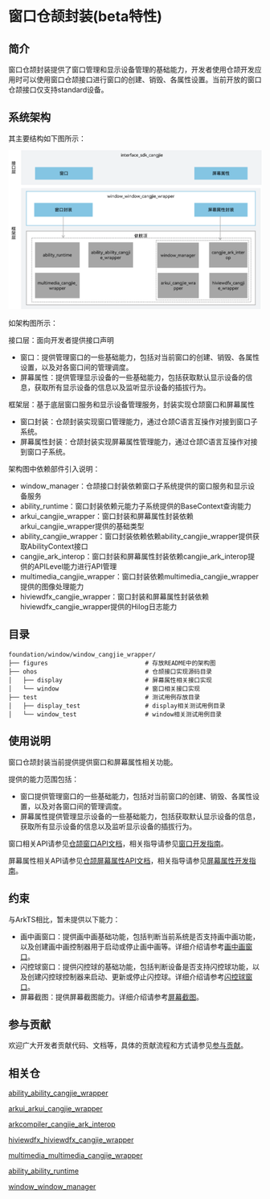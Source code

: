 # 窗口仓颉封装(beta特性)<a name="ZH-CN_TOPIC_0000001076213364"></a>

## 简介<a name="section15701932113019"></a>

窗口仓颉封装提供了窗口管理和显示设备管理的基础能力，开发者使用仓颉开发应用时可以使用窗口仓颉接口进行窗口的创建、销毁、各属性设置。当前开放的窗口仓颉接口仅支持standard设备。

## 系统架构

其主要结构如下图所示：

![仓颉window封装层](./figures/window_window_cangjie_wrapper.png)

如架构图所示：

接口层：面向开发者提供接口声明
- 窗口：提供管理窗口的一些基础能力，包括对当前窗口的创建、销毁、各属性设置，以及对各窗口间的管理调度。
- 屏幕属性：提供管理显示设备的一些基础能力，包括获取默认显示设备的信息，获取所有显示设备的信息以及监听显示设备的插拔行为。

框架层：基于底层窗口服务和显示设备管理服务，封装实现仓颉窗口和屏幕属性
- 窗口封装：仓颉封装实现窗口管理能力，通过仓颉C语言互操作对接到窗口子系统。
- 屏幕属性封装：仓颉封装实现屏幕属性管理能力，通过仓颉C语言互操作对接到窗口子系统。

架构图中依赖部件引入说明：

- window_manager：仓颉接口封装依赖窗口子系统提供的窗口服务和显示设备服务
- ability_runtime：窗口封装依赖元能力子系统提供的BaseContext查询能力
- arkui_cangjie_wrapper：窗口封装和屏幕属性封装依赖arkui_cangjie_wrapper提供的基础类型
- ability_cangjie_wrapper：窗口封装依赖依赖ability_cangjie_wrapper提供获取AbilityContext接口
- cangjie_ark_interop：窗口封装和屏幕属性封装依赖cangjie_ark_interop提供的APILevel能力进行API管理
- multimedia_cangjie_wrapper：窗口封装依赖multimedia_cangjie_wrapper提供的图像处理能力
- hiviewdfx_cangjie_wrapper：窗口封装和屏幕属性封装依赖hiviewdfx_cangjie_wrapper提供的Hilog日志能力

## 目录<a name="section1791423143211"></a>
```
foundation/window/window_cangjie_wrapper/
├── figures                           # 存放README中的架构图
├── ohos                              # 仓颉接口实现源码目录
│   ├── display                       # 屏幕属性相关接口实现
│   └── window                        # 窗口相关接口实现
├── test                              # 测试用例存放目录
│   ├── display_test                  # display相关测试用例目录
│   └── window_test                   # window相关测试用例目录
```

## 使用说明<a name="section171384529150"></a>

窗口仓颉封装当前提供提供窗口和屏幕属性相关功能。

提供的能力范围包括：
- 窗口提供管理窗口的一些基础能力，包括对当前窗口的创建、销毁、各属性设置，以及对各窗口间的管理调度。
- 屏幕属性提供管理显示设备的一些基础能力，包括获取默认显示设备的信息，获取所有显示设备的信息以及监听显示设备的插拔行为。

窗口相关API请参见[仓颉窗口API文档](https://gitcode.com/openharmony-sig/arkcompiler_cangjie_ark_interop/blob/master/doc/API_Reference/source_zh_cn/arkui-cj/cj-apis-window.md)，相关指导请参见[窗口开发指南](https://gitcode.com/openharmony-sig/arkcompiler_cangjie_ark_interop/blob/master/doc/Dev_Guide/source_zh_cn/windowmanager/application-window-stage.md)。

屏幕属性相关API请参见[仓颉屏幕属性API文档](https://gitcode.com/openharmony-sig/arkcompiler_cangjie_ark_interop/blob/master/doc/API_Reference/source_zh_cn/arkui-cj/cj-apis-display.md)，相关指导请参见[屏幕属性开发指南](https://gitcode.com/openharmony-sig/arkcompiler_cangjie_ark_interop/blob/master/doc/Dev_Guide/source_zh_cn/displaymanager/screenProperty-guideline.md)。

## 约束

与ArkTS相比，暂未提供以下能力：
- 画中画窗口：提供画中画基础功能，包括判断当前系统是否支持画中画功能，以及创建画中画控制器用于启动或停止画中画等。详细介绍请参考[画中画窗口](https://gitcode.com/openharmony/docs/blob/master/zh-cn/application-dev/reference/apis-arkui/js-apis-pipWindow.md)。
- 闪控球窗口：提供闪控球的基础功能，包括判断设备是否支持闪控球功能，以及创建闪控球控制器来启动、更新或停止闪控球。详细介绍请参考[闪控球窗口](https://gitcode.com/openharmony/docs/blob/master/zh-cn/application-dev/reference/apis-arkui/js-apis-floatingBall.md)。
- 屏幕截图：提供屏幕截图能力。详细介绍请参考[屏幕截图](https://gitcode.com/openharmony/docs/blob/master/zh-cn/application-dev/reference/apis-arkui/js-apis-screenshot.md)。

## 参与贡献<a name="section171384529153"></a>

欢迎广大开发者贡献代码、文档等，具体的贡献流程和方式请参见[参与贡献](https://gitcode.com/openharmony/docs/blob/master/zh-cn/contribute/%E5%8F%82%E4%B8%8E%E8%B4%A1%E7%8C%AE.md)。

## 相关仓<a name="section171384529156"></a>

[ability_ability_cangjie_wrapper](https://gitcode.com/openharmony-sig/ability_ability_cangjie_wrapper)

[arkui_arkui_cangjie_wrapper](https://gitcode.com/openharmony-sig/arkui_arkui_cangjie_wrapper)

[arkcompiler_cangjie_ark_interop](https://gitcode.com/openharmony-sig/arkcompiler_cangjie_ark_interop)

[hiviewdfx_hiviewdfx_cangjie_wrapper](https://gitcode.com/openharmony-sig/hiviewdfx_hiviewdfx_cangjie_wrapper)

[multimedia_multimedia_cangjie_wrapper](https://gitcode.com/openharmony-sig/multimedia_multimedia_cangjie_wrapper)

[ability_ability_runtime](https://gitcode.com/openharmony/ability_ability_runtime)

[window_window_manager](https://gitcode.com/openharmony/window_window_manager)

